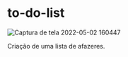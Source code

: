 # to-do-list
![Captura de tela 2022-05-02 160447](https://user-images.githubusercontent.com/98062444/166314695-8a9820c0-d80c-4844-9a81-5d7bc2b35259.png)

Criação de uma lista de afazeres.
